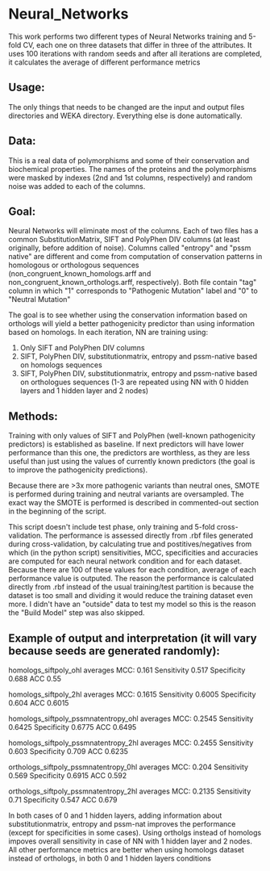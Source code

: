 # Neural_Networks
This work performs two different types of Neural Networks training and 5-fold CV, each one on three datasets that differ in three of the attributes. It uses 100 iterations with random seeds and after all iterations are completed, it calculates the average of different performance metrics


## Usage: 
The only things that needs to be changed are the input and output files directories and WEKA directory. Everything else is done automatically.

## Data:
This is a real data of polymorphisms and some of their conservation and biochemical properties. The names of the proteins and the polymorphisms were masked by indexes (2nd and 1st columns, respectively) and random noise was added to each of the columns.

## Goal:
Neural Networks will eliminate most of the columns. Each of two files has a common SubstitutionMatrix, SIFT and PolyPhen DIV columns (at least originally, before addition of noise). Columns called "entropy" and "pssm native" are different and come from computation of conservation patterns in homologous or orthologous sequences (non_congruent_known_homologs.arff and non_congruent_known_orthologs.arff, respectively). Both file contain "tag" column in which "1" corresponds to "Pathogenic Mutation" label and "0" to "Neutral Mutation"

The goal is to see whether using the conservation information based on orthologs will yield a better pathogenicity predictor than using information based on homologs. In each iteration, NN are training using:
1. Only SIFT and PolyPhen DIV columns
2. SIFT, PolyPhen DIV, substitutionmatrix,  entropy and pssm-native based on homologs sequences
3. SIFT, PolyPhen DIV, substitutionmatrix,  entropy and pssm-native based on orthologues sequences
(1-3 are repeated using NN with 0 hidden layers and 1 hidden layer and 2 nodes)

## Methods:
Training with only values of SIFT and PolyPhen (well-known pathogenicity predictors) is established as baseline. If next predictors will have lower performance than this one, the predictors are worthless, as they are less useful than just using the values of currently known predictors (the goal is to improve the pathogenicity predictions).

Because there are >3x more pathogenic variants than neutral ones, SMOTE is performed during training and neutral variants are oversampled. The exact way the SMOTE is performed is described in commented-out section in the beginning of the script.

This script doesn't include test phase, only training and 5-fold cross-validation. The performance is assessed directly from .rbf files generated during cross-validation, by calculating true and postitives/negatives from which (in the python script) sensitivities, MCC, specificities and accuracies are computed for each neural network condition and for each dataset. Because there are 100 of these values for each condition, average of each performance value is outputed. The reason the performance is calculated directly from .rbf instead of the usual training/test partition is because the dataset is too small and dividing it would reduce the training dataset even more. I didn't have an "outside" data to test my model so this is the reason the "Build Model" step was also skipped.

## Example of output and interpretation (it will vary because seeds are generated randomly):

homologs_siftpoly_ohl averages
MCC:
0.161
Sensitivity
0.517
Specificity
0.688
ACC
0.55

homologs_siftpoly_2hl averages
MCC:
0.1615
Sensitivity
0.6005
Specificity
0.604
ACC
0.6015

homologs_siftpoly_pssmnatentropy_ohl averages
MCC:
0.2545
Sensitivity
0.6425
Specificity
0.6775
ACC
0.6495

homologs_siftpoly_pssmnatentropy_2hl averages
MCC:
0.2455
Sensitivity
0.603
Specificity
0.709
ACC
0.6235

orthologs_siftpoly_pssmnatentropy_0hl averages
MCC:
0.204
Sensitivity
0.569
Specificity
0.6915
ACC
0.592

orthologs_siftpoly_pssmnatentropy_2hl averages
MCC:
0.2135
Sensitivity
0.71
Specificity
0.547
ACC
0.679


In both cases of 0 and 1 hidden layers, adding information about substitutionmatrix, entropy and pssm-nat improves the performance (except for specificities in some cases). Using ortholgs instead of homologs impoves overall sensitivity in case of NN with 1 hidden layer and 2 nodes. All other performance metrics are better when using homologs dataset instead of orthologs, in both 0 and 1 hidden layers conditions
